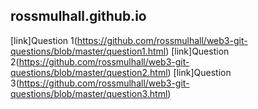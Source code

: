 ## rossmulhall.github.io
[link]Question 1(https://github.com/rossmulhall/web3-git-questions/blob/master/question1.html)
[link]Question 2(https://github.com/rossmulhall/web3-git-questions/blob/master/question2.html)
[link]Question 3(https://github.com/rossmulhall/web3-git-questions/blob/master/question3.html)
